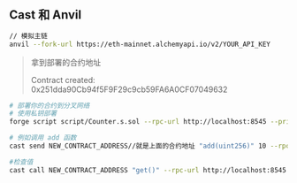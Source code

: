 ## Cast 和 Anvil


```bash
// 模拟主链
anvil --fork-url https://eth-mainnet.alchemyapi.io/v2/YOUR_API_KEY
```
> 拿到部署的合约地址  
>
>  Contract created: 0x251dda90Cb94f5F9F29c9cb59FA6A0CF07049632 


```bash
# 部署你的合约到分叉网络
# 使用私钥部署
forge script script/Counter.s.sol --rpc-url http://localhost:8545 --private-key $PRIVATE_KEY//用前面创建的私钥就可以了 --broadcast
```

```bash
# 例如调用 add 函数
cast send NEW_CONTRACT_ADDRESS//就是上面的合约地址 "add(uint256)" 10 --rpc-url http://localhost:8545 --private-key 0xac0974bec39a17e36ba4a6b4d238ff944bacb478cbed5efcae784d7bf4f2ff80
```

```bash
#检查值
cast call NEW_CONTRACT_ADDRESS "get()" --rpc-url http://localhost:8545
```

